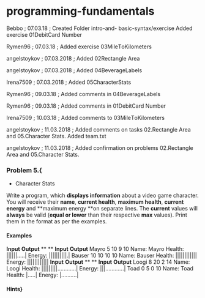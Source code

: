 ﻿# programming-fundamentals
Bebbo ; 07.03.18 ; 
Created Folder intro-and- basic-syntax/exercise
Added exercise 01DebitCard Number


Rymen96 ; 07.03.18 ;
Added exercise 03MileТoKilometers

angelstoykov ; 07.03.2018 ;
Added 02Rectangle Area

angelstoykov ; 07.03.2018 ;
Added 04BeverageLabels

Irena7509 ; 07.03.2018 ;
Added 05CharacterStats

Rymen96 ; 09.03.18 ;
Added comments in 04BeverageLabels

Rymen96 ; 09.03.18 ;
Added comments in 01DebitCard Number

Irena7509 ;  10.03.18 ;
Added comments to 03MileТoKilometers

angelstoykov ; 11.03.2018 ;
Added comments on tasks 02.Rectangle Area and 05.Character Stats.
Added team.txt

angelstoykov ; 11.03.2018 ;
Added confirmation on problems 02.Rectangle Area and 05.Character Stats.


### Problem 5.{ 
* Character Stats

Write a program, which **displays information** about a video game character. You will receive
their **name**, **current health**, **maximum
health**, **current energy** and **maximum energy **on separate lines. The **current** values will **always** be valid (**equal or lower** than their respective **max** values). Print them in the format as per the examples.

#### Examples
**Input**
**Output**
** **
**Input**
**Output**
Mayro
5
10
9
10
Name: Mayro
Health: ||||||.....|
Energy: ||||||||||.|
Bauser
10
10
10
10
Name: Bauser
Health: ||||||||||||
Energy: ||||||||||||
**Input**
**Output**
** **
**Input**
**Output**
Loogi
8
20
2
14
Name: Loogi
Health: |||||||||............|
Energy: |||............|
Toad
0
5
0
10
Name: Toad
Health: |.....|
Energy: |..........|
#### Hints}

